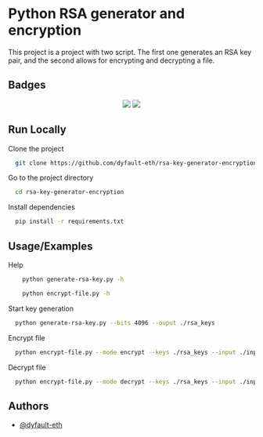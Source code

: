 
# Python RSA generator and encryption

This project is a project with two script. The first one generates an RSA key pair, and the second allows for encrypting and decrypting a file.


## Badges

<div align="center">

[![](https://img.shields.io/badge/Python-red)]()
[![](https://img.shields.io/badge/Sympy-green)]()

</div>


## Run Locally

Clone the project

```bash
  git clone https://github.com/dyfault-eth/rsa-key-generator-encryption.git
```

Go to the project directory

```bash
  cd rsa-key-generator-encryption
```

Install dependencies

```bash
  pip install -r requirements.txt
```


## Usage/Examples

Help

```bash
    python generate-rsa-key.py -h
```

```bash
    python encrypt-file.py -h
```

Start key generation

```bash
  python generate-rsa-key.py --bits 4096 --ouput ./rsa_keys
```

Encrypt file

```bash
  python encrypt-file.py --mode encrypt --keys ./rsa_keys --input ./input_files/decrypted_files/test.txt --output ./output_files/encrypted_files/test.txt
```

Decrypt file

```bash
  python encrypt-file.py --mode decrypt --keys ./rsa_keys --input ./input_files/encrypted_files/test.txt --output ./output_files/decrypted_files/test.txt
```


## Authors

- [@dyfault-eth](https://www.github.com/dyfault-eth)

